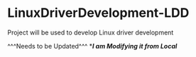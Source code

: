 # LinuxDriverDevelopment-LDD
Project will be used to develop Linux driver development 


^^^Needs to be Updated^^^
****I am Modifying it from Local***

